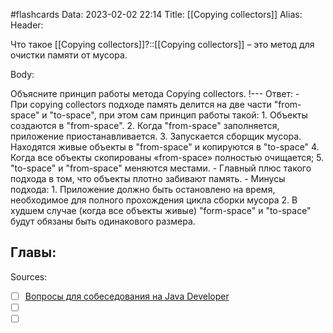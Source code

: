 #flashcards
Data: 2023-02-02 22:14
Title: [[Copying collectors]]
Alias:
Header:

Что такое [[Copying collectors]]?::[[Copying collectors]] – это метод для очистки памяти от мусора.
<!--SR:!2023-03-14,3,350-->



Body:



Объясните принцип работы метода Copying collectors.
!---
Ответ:
	- При copying collectors подходе память делится на две части "from-space" и "to-space", при этом сам принцип работы такой:
		1. Объекты создаются в "from-space".
		2. Когда "from-space" заполняется, приложение приостанавливается.
		3. Запускается сборщик мусора. Находятся живые объекты в "from-space" и копируются в "to-space"
		4. Когда все объекты скопированы «from-space» полностью очищается;
		5. "to-space" и "from-space" меняются местами.
	- Главный плюс такого подхода в том, что объекты плотно забивают память. 
	- Минусы подхода:
		1.  Приложение должно быть остановлено на время, необходимое для полного прохождения цикла сборки мусора
		2.  В худшем случае (когда все объекты живые) "form-space" и "to-space" будут обязаны быть одинакового размера.
<!--SR:!2023-03-14,3,310-->




Главы:
-


Sources:
- [ ] [Вопросы для собеседования на Java Developer](https://github.com/enhorse/java-interview/blob/master/README.md#%D0%9E%D0%9E%D0%9F)
- [ ] []()
- [ ] []()

